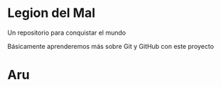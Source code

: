 # Legion del Mal
Un repositorio para conquistar el mundo

Básicamente aprenderemos más sobre Git y GitHub con este proyecto

# Aru